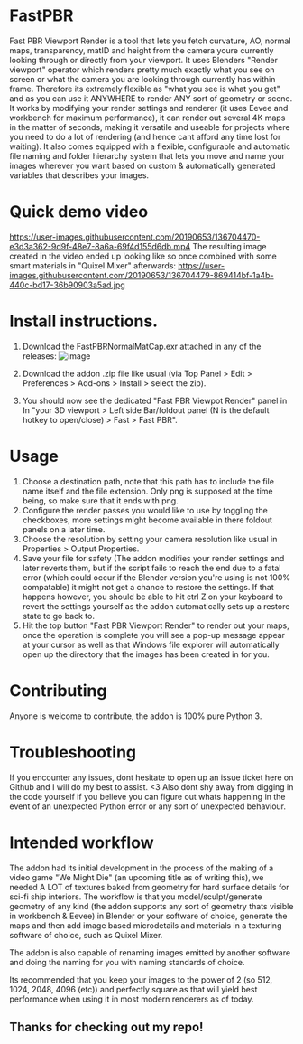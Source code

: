 


# FastPBR
Fast PBR Viewport Render is a tool that lets you fetch curvature, AO, normal maps, transparency, matID and height from the camera youre currently looking through or directly from your viewport. It uses Blenders "Render viewport" operator which renders pretty much exactly what you see on screen or what the camera you are looking through currently has within frame. Therefore its extremely flexible as "what you see is what you get" and as you can use it ANYWHERE to render ANY sort of geometry or scene. It works by modifying your render settings and renderer (it uses Eevee and workbench for maximum performance), it can render out several 4K maps in the matter of seconds, making it versatile and useable for projects where you need to do a lot of rendering (and hence cant afford any time lost for waiting). It also comes equipped with a flexible, configurable and automatic file naming and folder hierarchy system that lets you move and name your images wherever you want based on custom &amp; automatically generated variables that describes your images.

# Quick demo video

https://user-images.githubusercontent.com/20190653/136704470-e3d3a362-9d9f-48e7-8a6a-69f4d155d6db.mp4
The resulting image created in the video ended up looking like so once combined with some smart materials in "Quixel Mixer" afterwards:
https://user-images.githubusercontent.com/20190653/136704479-869414bf-1a4b-440c-bd17-36b90903a5ad.jpg


# Install instructions.

1. Download the FastPBRNormalMatCap.exr attached in any of the releases:
![image](https://user-images.githubusercontent.com/20190653/136703921-1df20cef-71d8-4ca2-af3f-72d43ecad2f3.png)

2. Download the addon .zip file like usual (via Top Panel > Edit > Preferences > Add-ons > Install > select the zip).

3. You should now see the dedicated "Fast PBR Viewpot Render" panel in In "your 3D viewport > Left side Bar/foldout panel (N is the default hotkey to open/close) > Fast > Fast PBR".

# Usage

1. Choose a destination path, note that this path has to include the file name itself and the file extension. Only png is supposed at the time being, so make sure that it ends with png.
2. Configure the render passes you would like to use by toggling the checkboxes, more settings might become available in there foldout panels on a later time.
3. Choose the resolution by setting your camera resolution like usual in Properties > Output Properties.
4. Save your file for safety (The addon modifies your render settings and later reverts them, but if the script fails to reach the end due to a fatal error (which could occur if the Blender version you're using is not 100% compatable) it might not get a chance to restore the settings. If that happens however, you should be able to hit ctrl Z on your keyboard to revert the settings yourself as the addon automatically sets up a restore state to go back to.
5. Hit the top button "Fast PBR Viewport Render" to render out your maps, once the operation is complete you will see a pop-up message appear at your cursor as well as that Windows file explorer will automatically open up the directory that the images has been created in for you.


# Contributing

Anyone is welcome to contribute, the addon is 100% pure Python 3.

# Troubleshooting

If you encounter any issues, dont hesitate to open up an issue ticket here on Github and I will do my best to assist. <3 Also dont shy away from digging in the code yourself if you believe you can figure out whats happening in the event of an unexpected Python error or any sort of unexpected behaviour.

# Intended workflow

The addon had its initial development in the process of the making of a video game "We Might Die" (an upcoming title as of writing this), we needed A LOT of textures baked from geometry for hard surface details for sci-fi ship interiors. The workflow is that you model/sculpt/generate geometry of any kind (the addon supports any sort of geometry thats visible in workbench & Eevee) in Blender or your software of choice, generate the maps and then add image based microdetails and materials in a texturing software of choice, such as Quixel Mixer.

The addon is also capable of renaming images emitted by another software and doing the naming for you with naming standards of choice.

Its recommended that you keep your images to the power of 2 (so 512, 1024, 2048, 4096 (etc)) and perfectly square as that will yield best performance when using it in most modern renderers as of today.

## Thanks for checking out my repo!
